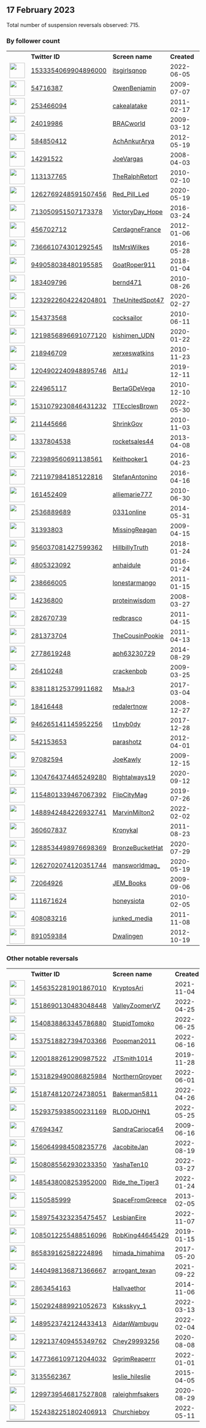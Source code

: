 
## 17 February 2023
Total number of suspension reversals observed: 715.

### By follower count
<table><tr><th></th><th align="left">Twitter ID</th><th align="left">Screen name</th>
<th align="left">Created</th><th align="left">Status</th><th align="left">Suspended</th><th align="left">Followers</th>
<tr><td><a href="https://pbs.twimg.com/profile_images/1644888791893811201/CgBt9RUI_normal.jpg"><img src="https://pbs.twimg.com/profile_images/1644888791893811201/CgBt9RUI_normal.jpg" width="40px" height="40px" align="center"/></a></td><td><a href="https://twitter.com/intent/user?user_id=1533354069904896000">1533354069904896000</a></td><td><a href="https://twitter.com/itsgirlsqnop">itsgirlsqnop</a></td><td>2022-06-05</td><td align="center"></td><td>2023-02-03</td><td>248780</td></tr>
<tr><td><a href="https://pbs.twimg.com/profile_images/1626700745159372802/ZUV_yaeU_normal.jpg"><img src="https://pbs.twimg.com/profile_images/1626700745159372802/ZUV_yaeU_normal.jpg" width="40px" height="40px" align="center"/></a></td><td><a href="https://twitter.com/intent/user?user_id=54716387">54716387</a></td><td><a href="https://twitter.com/OwenBenjamin">OwenBenjamin</a></td><td>2009-07-07</td><td align="center"></td><td></td><td>152264</td></tr>
<tr><td><a href="https://pbs.twimg.com/profile_images/1271793987880394758/sr-k4XC1_normal.jpg"><img src="https://pbs.twimg.com/profile_images/1271793987880394758/sr-k4XC1_normal.jpg" width="40px" height="40px" align="center"/></a></td><td><a href="https://twitter.com/intent/user?user_id=253466094">253466094</a></td><td><a href="https://twitter.com/cakealatake">cakealatake</a></td><td>2011-02-17</td><td align="center"></td><td>2022-04-01</td><td>85630</td></tr>
<tr><td><a href="https://pbs.twimg.com/profile_images/1256107253095993344/GwJCg4lK_normal.jpg"><img src="https://pbs.twimg.com/profile_images/1256107253095993344/GwJCg4lK_normal.jpg" width="40px" height="40px" align="center"/></a></td><td><a href="https://twitter.com/intent/user?user_id=24019986">24019986</a></td><td><a href="https://twitter.com/BRACworld">BRACworld</a></td><td>2009-03-12</td><td align="center"></td><td>2023-02-05</td><td>83009</td></tr>
<tr><td><a href="https://pbs.twimg.com/profile_images/1269104534296711168/2qvHpJuk_normal.jpg"><img src="https://pbs.twimg.com/profile_images/1269104534296711168/2qvHpJuk_normal.jpg" width="40px" height="40px" align="center"/></a></td><td><a href="https://twitter.com/intent/user?user_id=584850412">584850412</a></td><td><a href="https://twitter.com/AchAnkurArya">AchAnkurArya</a></td><td>2012-05-19</td><td align="center"></td><td></td><td>77684</td></tr>
<tr><td><a href="https://pbs.twimg.com/profile_images/1669819597825138689/-CU2ybnH_normal.jpg"><img src="https://pbs.twimg.com/profile_images/1669819597825138689/-CU2ybnH_normal.jpg" width="40px" height="40px" align="center"/></a></td><td><a href="https://twitter.com/intent/user?user_id=14291522">14291522</a></td><td><a href="https://twitter.com/JoeVargas">JoeVargas</a></td><td>2008-04-03</td><td align="center"></td><td></td><td>69384</td></tr>
<tr><td><a href="https://pbs.twimg.com/profile_images/1665478915480059911/jDn5QLo6_normal.png"><img src="https://pbs.twimg.com/profile_images/1665478915480059911/jDn5QLo6_normal.png" width="40px" height="40px" align="center"/></a></td><td><a href="https://twitter.com/intent/user?user_id=113137765">113137765</a></td><td><a href="https://twitter.com/TheRalphRetort">TheRalphRetort</a></td><td>2010-02-10</td><td align="center"></td><td>2023-02-13</td><td>68433</td></tr>
<tr><td><a href="https://pbs.twimg.com/profile_images/1633551869653188608/DKZpHrf2_normal.jpg"><img src="https://pbs.twimg.com/profile_images/1633551869653188608/DKZpHrf2_normal.jpg" width="40px" height="40px" align="center"/></a></td><td><a href="https://twitter.com/intent/user?user_id=1262769248591507456">1262769248591507456</a></td><td><a href="https://twitter.com/Red_Pill_Led">Red_Pill_Led</a></td><td>2020-05-19</td><td align="center"></td><td>2022-07-08</td><td>22766</td></tr>
<tr><td><a href="https://pbs.twimg.com/profile_images/1136745596113625094/EzIkBFGB_normal.png"><img src="https://pbs.twimg.com/profile_images/1136745596113625094/EzIkBFGB_normal.png" width="40px" height="40px" align="center"/></a></td><td><a href="https://twitter.com/intent/user?user_id=713050951507173378">713050951507173378</a></td><td><a href="https://twitter.com/VictoryDay_Hope">VictoryDay_Hope</a></td><td>2016-03-24</td><td align="center"></td><td>2022-07-19</td><td>22384</td></tr>
<tr><td><a href="https://pbs.twimg.com/profile_images/1244160819375616000/7bZbkPQL_normal.jpg"><img src="https://pbs.twimg.com/profile_images/1244160819375616000/7bZbkPQL_normal.jpg" width="40px" height="40px" align="center"/></a></td><td><a href="https://twitter.com/intent/user?user_id=456702712">456702712</a></td><td><a href="https://twitter.com/CerdagneFrance">CerdagneFrance</a></td><td>2012-01-06</td><td align="center">👋</td><td></td><td>20093</td></tr>
<tr><td><a href="https://pbs.twimg.com/profile_images/1655893159468040192/gAtap-Wt_normal.jpg"><img src="https://pbs.twimg.com/profile_images/1655893159468040192/gAtap-Wt_normal.jpg" width="40px" height="40px" align="center"/></a></td><td><a href="https://twitter.com/intent/user?user_id=736661074301292545">736661074301292545</a></td><td><a href="https://twitter.com/ItsMrsWilkes">ItsMrsWilkes</a></td><td>2016-05-28</td><td align="center">🚫</td><td></td><td>20029</td></tr>
<tr><td><a href="https://pbs.twimg.com/profile_images/1626572042890878976/-9xDf0kk_normal.jpg"><img src="https://pbs.twimg.com/profile_images/1626572042890878976/-9xDf0kk_normal.jpg" width="40px" height="40px" align="center"/></a></td><td><a href="https://twitter.com/intent/user?user_id=949058038480195585">949058038480195585</a></td><td><a href="https://twitter.com/GoatRoper911">GoatRoper911</a></td><td>2018-01-04</td><td align="center">🚫</td><td></td><td>19079</td></tr>
<tr><td><a href="https://pbs.twimg.com/profile_images/1316578949/thumbnail_normal.jpeg"><img src="https://pbs.twimg.com/profile_images/1316578949/thumbnail_normal.jpeg" width="40px" height="40px" align="center"/></a></td><td><a href="https://twitter.com/intent/user?user_id=183409796">183409796</a></td><td><a href="https://twitter.com/bernd471">bernd471</a></td><td>2010-08-26</td><td align="center"></td><td>2022-12-05</td><td>19058</td></tr>
<tr><td><a href="https://pbs.twimg.com/profile_images/1673385918332567558/sYwYgjFQ_normal.jpg"><img src="https://pbs.twimg.com/profile_images/1673385918332567558/sYwYgjFQ_normal.jpg" width="40px" height="40px" align="center"/></a></td><td><a href="https://twitter.com/intent/user?user_id=1232922604224204801">1232922604224204801</a></td><td><a href="https://twitter.com/TheUnitedSpot47">TheUnitedSpot47</a></td><td>2020-02-27</td><td align="center">🚫</td><td></td><td>17724</td></tr>
<tr><td><a href="https://pbs.twimg.com/profile_images/987617103908716545/tYPzZfed_normal.jpg"><img src="https://pbs.twimg.com/profile_images/987617103908716545/tYPzZfed_normal.jpg" width="40px" height="40px" align="center"/></a></td><td><a href="https://twitter.com/intent/user?user_id=154373568">154373568</a></td><td><a href="https://twitter.com/cocksailor">cocksailor</a></td><td>2010-06-11</td><td align="center"></td><td></td><td>17329</td></tr>
<tr><td><a href="https://pbs.twimg.com/profile_images/1606694820051062785/v2hwciN1_normal.jpg"><img src="https://pbs.twimg.com/profile_images/1606694820051062785/v2hwciN1_normal.jpg" width="40px" height="40px" align="center"/></a></td><td><a href="https://twitter.com/intent/user?user_id=1219856896691077120">1219856896691077120</a></td><td><a href="https://twitter.com/kishimen_UDN">kishimen_UDN</a></td><td>2020-01-22</td><td align="center"></td><td>2023-02-03</td><td>17201</td></tr>
<tr><td><a href="https://pbs.twimg.com/profile_images/937893923908853760/z5l8mhmS_normal.jpg"><img src="https://pbs.twimg.com/profile_images/937893923908853760/z5l8mhmS_normal.jpg" width="40px" height="40px" align="center"/></a></td><td><a href="https://twitter.com/intent/user?user_id=218946709">218946709</a></td><td><a href="https://twitter.com/xerxeswatkins">xerxeswatkins</a></td><td>2010-11-23</td><td align="center"></td><td></td><td>16283</td></tr>
<tr><td><a href="https://pbs.twimg.com/profile_images/1671281656970510336/H1QfIZIW_normal.jpg"><img src="https://pbs.twimg.com/profile_images/1671281656970510336/H1QfIZIW_normal.jpg" width="40px" height="40px" align="center"/></a></td><td><a href="https://twitter.com/intent/user?user_id=1204902240948895746">1204902240948895746</a></td><td><a href="https://twitter.com/Alt1J">Alt1J</a></td><td>2019-12-11</td><td align="center"></td><td></td><td>16214</td></tr>
<tr><td><a href="https://pbs.twimg.com/profile_images/1471786419370831874/9omlUugG_normal.jpg"><img src="https://pbs.twimg.com/profile_images/1471786419370831874/9omlUugG_normal.jpg" width="40px" height="40px" align="center"/></a></td><td><a href="https://twitter.com/intent/user?user_id=224965117">224965117</a></td><td><a href="https://twitter.com/BertaGDeVega">BertaGDeVega</a></td><td>2010-12-10</td><td align="center"></td><td>2022-03-11</td><td>13471</td></tr>
<tr><td><a href="https://pbs.twimg.com/profile_images/1635750226043731969/yLFuWrlj_normal.jpg"><img src="https://pbs.twimg.com/profile_images/1635750226043731969/yLFuWrlj_normal.jpg" width="40px" height="40px" align="center"/></a></td><td><a href="https://twitter.com/intent/user?user_id=1531079230846431232">1531079230846431232</a></td><td><a href="https://twitter.com/TTEcclesBrown">TTEcclesBrown</a></td><td>2022-05-30</td><td align="center"></td><td>2022-08-31</td><td>13366</td></tr>
<tr><td><a href="https://pbs.twimg.com/profile_images/1555901912091852803/LGDqSQtL_normal.jpg"><img src="https://pbs.twimg.com/profile_images/1555901912091852803/LGDqSQtL_normal.jpg" width="40px" height="40px" align="center"/></a></td><td><a href="https://twitter.com/intent/user?user_id=211445666">211445666</a></td><td><a href="https://twitter.com/ShrinkGov">ShrinkGov</a></td><td>2010-11-03</td><td align="center"></td><td>2022-08-26</td><td>13134</td></tr>
<tr><td><a href="https://pbs.twimg.com/profile_images/1626605568772255745/tdKcxQ2i_normal.jpg"><img src="https://pbs.twimg.com/profile_images/1626605568772255745/tdKcxQ2i_normal.jpg" width="40px" height="40px" align="center"/></a></td><td><a href="https://twitter.com/intent/user?user_id=1337804538">1337804538</a></td><td><a href="https://twitter.com/rocketsales44">rocketsales44</a></td><td>2013-04-08</td><td align="center"></td><td></td><td>12464</td></tr>
<tr><td><a href="https://pbs.twimg.com/profile_images/1305032672415186944/7pPmBRob_normal.jpg"><img src="https://pbs.twimg.com/profile_images/1305032672415186944/7pPmBRob_normal.jpg" width="40px" height="40px" align="center"/></a></td><td><a href="https://twitter.com/intent/user?user_id=723989560691138561">723989560691138561</a></td><td><a href="https://twitter.com/Keithpoker1">Keithpoker1</a></td><td>2016-04-23</td><td align="center"></td><td>2022-07-14</td><td>12426</td></tr>
<tr><td><a href="https://pbs.twimg.com/profile_images/1357536289411633152/1O_LtKNq_normal.jpg"><img src="https://pbs.twimg.com/profile_images/1357536289411633152/1O_LtKNq_normal.jpg" width="40px" height="40px" align="center"/></a></td><td><a href="https://twitter.com/intent/user?user_id=721197984185122816">721197984185122816</a></td><td><a href="https://twitter.com/StefanAntonino">StefanAntonino</a></td><td>2016-04-16</td><td align="center"></td><td>2022-04-07</td><td>11858</td></tr>
<tr><td><a href="https://pbs.twimg.com/profile_images/1553384251323809792/vGiUHM1U_normal.jpg"><img src="https://pbs.twimg.com/profile_images/1553384251323809792/vGiUHM1U_normal.jpg" width="40px" height="40px" align="center"/></a></td><td><a href="https://twitter.com/intent/user?user_id=161452409">161452409</a></td><td><a href="https://twitter.com/alliemarie777">alliemarie777</a></td><td>2010-06-30</td><td align="center"></td><td>2022-08-03</td><td>11591</td></tr>
<tr><td><a href="https://pbs.twimg.com/profile_images/1627912182871752710/OpKRkXJ0_normal.jpg"><img src="https://pbs.twimg.com/profile_images/1627912182871752710/OpKRkXJ0_normal.jpg" width="40px" height="40px" align="center"/></a></td><td><a href="https://twitter.com/intent/user?user_id=2536889689">2536889689</a></td><td><a href="https://twitter.com/0331online">0331online</a></td><td>2014-05-31</td><td align="center"></td><td></td><td>11582</td></tr>
<tr><td><a href="https://pbs.twimg.com/profile_images/1316076215716007939/oqMCzmvx_normal.jpg"><img src="https://pbs.twimg.com/profile_images/1316076215716007939/oqMCzmvx_normal.jpg" width="40px" height="40px" align="center"/></a></td><td><a href="https://twitter.com/intent/user?user_id=31393803">31393803</a></td><td><a href="https://twitter.com/MissingReagan">MissingReagan</a></td><td>2009-04-15</td><td align="center"></td><td></td><td>11524</td></tr>
<tr><td><a href="https://pbs.twimg.com/profile_images/1193380006715678720/wu00A53Z_normal.jpg"><img src="https://pbs.twimg.com/profile_images/1193380006715678720/wu00A53Z_normal.jpg" width="40px" height="40px" align="center"/></a></td><td><a href="https://twitter.com/intent/user?user_id=956037081427599362">956037081427599362</a></td><td><a href="https://twitter.com/HillbillyTruth">HillbillyTruth</a></td><td>2018-01-24</td><td align="center"></td><td></td><td>11439</td></tr>
<tr><td><a href="https://pbs.twimg.com/profile_images/1342925530815897600/_I_30kFB_normal.jpg"><img src="https://pbs.twimg.com/profile_images/1342925530815897600/_I_30kFB_normal.jpg" width="40px" height="40px" align="center"/></a></td><td><a href="https://twitter.com/intent/user?user_id=4805323092">4805323092</a></td><td><a href="https://twitter.com/anhaidule">anhaidule</a></td><td>2016-01-24</td><td align="center"></td><td>2023-01-21</td><td>11432</td></tr>
<tr><td><a href="https://pbs.twimg.com/profile_images/666077114425192448/7NtMLNFH_normal.jpg"><img src="https://pbs.twimg.com/profile_images/666077114425192448/7NtMLNFH_normal.jpg" width="40px" height="40px" align="center"/></a></td><td><a href="https://twitter.com/intent/user?user_id=238666005">238666005</a></td><td><a href="https://twitter.com/lonestarmango">lonestarmango</a></td><td>2011-01-15</td><td align="center"></td><td>2022-08-11</td><td>11095</td></tr>
<tr><td><a href="https://pbs.twimg.com/profile_images/453973689793396737/UP7wukhS_normal.jpeg"><img src="https://pbs.twimg.com/profile_images/453973689793396737/UP7wukhS_normal.jpeg" width="40px" height="40px" align="center"/></a></td><td><a href="https://twitter.com/intent/user?user_id=14236800">14236800</a></td><td><a href="https://twitter.com/proteinwisdom">proteinwisdom</a></td><td>2008-03-27</td><td align="center"></td><td></td><td>10933</td></tr>
<tr><td><a href="https://pbs.twimg.com/profile_images/1635319290827087889/sQeE-uD9_normal.jpg"><img src="https://pbs.twimg.com/profile_images/1635319290827087889/sQeE-uD9_normal.jpg" width="40px" height="40px" align="center"/></a></td><td><a href="https://twitter.com/intent/user?user_id=282670739">282670739</a></td><td><a href="https://twitter.com/redbrasco">redbrasco</a></td><td>2011-04-15</td><td align="center"></td><td>2022-03-18</td><td>10824</td></tr>
<tr><td><a href="https://pbs.twimg.com/profile_images/1626336656381935622/P-kTh7x9_normal.jpg"><img src="https://pbs.twimg.com/profile_images/1626336656381935622/P-kTh7x9_normal.jpg" width="40px" height="40px" align="center"/></a></td><td><a href="https://twitter.com/intent/user?user_id=281373704">281373704</a></td><td><a href="https://twitter.com/TheCousinPookie">TheCousinPookie</a></td><td>2011-04-13</td><td align="center"></td><td></td><td>10701</td></tr>
<tr><td><a href="https://pbs.twimg.com/profile_images/1390697754947620875/C_KKSfSs_normal.jpg"><img src="https://pbs.twimg.com/profile_images/1390697754947620875/C_KKSfSs_normal.jpg" width="40px" height="40px" align="center"/></a></td><td><a href="https://twitter.com/intent/user?user_id=2778619248">2778619248</a></td><td><a href="https://twitter.com/aph63230729">aph63230729</a></td><td>2014-08-29</td><td align="center"></td><td>2023-02-14</td><td>9948</td></tr>
<tr><td><a href="https://pbs.twimg.com/profile_images/1630004381390372865/RNnxexP9_normal.jpg"><img src="https://pbs.twimg.com/profile_images/1630004381390372865/RNnxexP9_normal.jpg" width="40px" height="40px" align="center"/></a></td><td><a href="https://twitter.com/intent/user?user_id=26410248">26410248</a></td><td><a href="https://twitter.com/crackenbob">crackenbob</a></td><td>2009-03-25</td><td align="center"></td><td></td><td>9766</td></tr>
<tr><td><a href="https://pbs.twimg.com/profile_images/1269956543321198594/vJ2yfNAx_normal.jpg"><img src="https://pbs.twimg.com/profile_images/1269956543321198594/vJ2yfNAx_normal.jpg" width="40px" height="40px" align="center"/></a></td><td><a href="https://twitter.com/intent/user?user_id=838118125379911682">838118125379911682</a></td><td><a href="https://twitter.com/MsaJr3">MsaJr3</a></td><td>2017-03-04</td><td align="center"></td><td></td><td>8397</td></tr>
<tr><td><a href="https://pbs.twimg.com/profile_images/1626724098167435266/uWK-lRcD_normal.jpg"><img src="https://pbs.twimg.com/profile_images/1626724098167435266/uWK-lRcD_normal.jpg" width="40px" height="40px" align="center"/></a></td><td><a href="https://twitter.com/intent/user?user_id=18416448">18416448</a></td><td><a href="https://twitter.com/redalertnow">redalertnow</a></td><td>2008-12-27</td><td align="center"></td><td></td><td>8353</td></tr>
<tr><td><a href="https://pbs.twimg.com/profile_images/1464701472940216327/lBV0eviy_normal.jpg"><img src="https://pbs.twimg.com/profile_images/1464701472940216327/lBV0eviy_normal.jpg" width="40px" height="40px" align="center"/></a></td><td><a href="https://twitter.com/intent/user?user_id=946265141145952256">946265141145952256</a></td><td><a href="https://twitter.com/t1nyb0dy">t1nyb0dy</a></td><td>2017-12-28</td><td align="center"></td><td>2022-06-27</td><td>8037</td></tr>
<tr><td><a href="https://pbs.twimg.com/profile_images/1115423262614405120/48lCsqke_normal.jpg"><img src="https://pbs.twimg.com/profile_images/1115423262614405120/48lCsqke_normal.jpg" width="40px" height="40px" align="center"/></a></td><td><a href="https://twitter.com/intent/user?user_id=542153653">542153653</a></td><td><a href="https://twitter.com/parashotz">parashotz</a></td><td>2012-04-01</td><td align="center"></td><td>2022-07-21</td><td>7938</td></tr>
<tr><td><a href="https://pbs.twimg.com/profile_images/1628719475934601225/jqjkyq6P_normal.jpg"><img src="https://pbs.twimg.com/profile_images/1628719475934601225/jqjkyq6P_normal.jpg" width="40px" height="40px" align="center"/></a></td><td><a href="https://twitter.com/intent/user?user_id=97082594">97082594</a></td><td><a href="https://twitter.com/JoeKawly">JoeKawly</a></td><td>2009-12-15</td><td align="center"></td><td>2022-04-25</td><td>7791</td></tr>
<tr><td><a href="https://pbs.twimg.com/profile_images/1373797856633585670/oUPtAVsN_normal.jpg"><img src="https://pbs.twimg.com/profile_images/1373797856633585670/oUPtAVsN_normal.jpg" width="40px" height="40px" align="center"/></a></td><td><a href="https://twitter.com/intent/user?user_id=1304764374465249280">1304764374465249280</a></td><td><a href="https://twitter.com/Rightalways19">Rightalways19</a></td><td>2020-09-12</td><td align="center"></td><td>2022-07-14</td><td>7397</td></tr>
<tr><td><a href="https://pbs.twimg.com/profile_images/1648866376961105920/FALfTRAV_normal.png"><img src="https://pbs.twimg.com/profile_images/1648866376961105920/FALfTRAV_normal.png" width="40px" height="40px" align="center"/></a></td><td><a href="https://twitter.com/intent/user?user_id=1154801339467067392">1154801339467067392</a></td><td><a href="https://twitter.com/FlipCityMag">FlipCityMag</a></td><td>2019-07-26</td><td align="center"></td><td></td><td>7193</td></tr>
<tr><td><a href="https://pbs.twimg.com/profile_images/1518753465144537088/zvUMyp8U_normal.jpg"><img src="https://pbs.twimg.com/profile_images/1518753465144537088/zvUMyp8U_normal.jpg" width="40px" height="40px" align="center"/></a></td><td><a href="https://twitter.com/intent/user?user_id=1488942484226932741">1488942484226932741</a></td><td><a href="https://twitter.com/MarvinMilton2">MarvinMilton2</a></td><td>2022-02-02</td><td align="center"></td><td>2023-01-23</td><td>7178</td></tr>
<tr><td><a href="https://pbs.twimg.com/profile_images/1626673136279117854/oecQENyO_normal.jpg"><img src="https://pbs.twimg.com/profile_images/1626673136279117854/oecQENyO_normal.jpg" width="40px" height="40px" align="center"/></a></td><td><a href="https://twitter.com/intent/user?user_id=360607837">360607837</a></td><td><a href="https://twitter.com/Kronykal">Kronykal</a></td><td>2011-08-23</td><td align="center"></td><td></td><td>6830</td></tr>
<tr><td><a href="https://pbs.twimg.com/profile_images/1343454544169205761/ay0tGA-m_normal.jpg"><img src="https://pbs.twimg.com/profile_images/1343454544169205761/ay0tGA-m_normal.jpg" width="40px" height="40px" align="center"/></a></td><td><a href="https://twitter.com/intent/user?user_id=1288534498976698369">1288534498976698369</a></td><td><a href="https://twitter.com/BronzeBucketHat">BronzeBucketHat</a></td><td>2020-07-29</td><td align="center"></td><td></td><td>6058</td></tr>
<tr><td><a href="https://pbs.twimg.com/profile_images/1669140907843526659/dWRofduL_normal.jpg"><img src="https://pbs.twimg.com/profile_images/1669140907843526659/dWRofduL_normal.jpg" width="40px" height="40px" align="center"/></a></td><td><a href="https://twitter.com/intent/user?user_id=1262702074120351744">1262702074120351744</a></td><td><a href="https://twitter.com/mansworldmag_">mansworldmag_</a></td><td>2020-05-19</td><td align="center"></td><td></td><td>6057</td></tr>
<tr><td><a href="https://pbs.twimg.com/profile_images/1626631369253060611/Gaxz1dKT_normal.jpg"><img src="https://pbs.twimg.com/profile_images/1626631369253060611/Gaxz1dKT_normal.jpg" width="40px" height="40px" align="center"/></a></td><td><a href="https://twitter.com/intent/user?user_id=72064926">72064926</a></td><td><a href="https://twitter.com/JEM_Books">JEM_Books</a></td><td>2009-09-06</td><td align="center"></td><td>2022-05-13</td><td>5842</td></tr>
<tr><td><a href="https://pbs.twimg.com/profile_images/1131959070305464321/wG35Flht_normal.png"><img src="https://pbs.twimg.com/profile_images/1131959070305464321/wG35Flht_normal.png" width="40px" height="40px" align="center"/></a></td><td><a href="https://twitter.com/intent/user?user_id=111671624">111671624</a></td><td><a href="https://twitter.com/honeysiota">honeysiota</a></td><td>2010-02-05</td><td align="center"></td><td></td><td>5705</td></tr>
<tr><td><a href="https://pbs.twimg.com/profile_images/862996349947609089/tn0H4WTM_normal.jpg"><img src="https://pbs.twimg.com/profile_images/862996349947609089/tn0H4WTM_normal.jpg" width="40px" height="40px" align="center"/></a></td><td><a href="https://twitter.com/intent/user?user_id=408083216">408083216</a></td><td><a href="https://twitter.com/junked_media">junked_media</a></td><td>2011-11-08</td><td align="center"></td><td></td><td>5563</td></tr>
<tr><td><a href="https://pbs.twimg.com/profile_images/2775095798/8c1ca1aa99adafb604267bf3dcb65acd_normal.jpeg"><img src="https://pbs.twimg.com/profile_images/2775095798/8c1ca1aa99adafb604267bf3dcb65acd_normal.jpeg" width="40px" height="40px" align="center"/></a></td><td><a href="https://twitter.com/intent/user?user_id=891059384">891059384</a></td><td><a href="https://twitter.com/Dwalingen">Dwalingen</a></td><td>2012-10-19</td><td align="center"></td><td>2022-07-27</td><td>5458</td></tr>
</table>

### Other notable reversals
<table><tr><th></th><th align="left">Twitter ID</th><th align="left">Screen name</th>
<th align="left">Created</th><th align="left">Status</th><th align="left">Suspended</th><th align="left">Followers</th>
<tr><td><a href="https://pbs.twimg.com/profile_images/1458673623397539853/k-hbP5nF_normal.jpg"><img src="https://pbs.twimg.com/profile_images/1458673623397539853/k-hbP5nF_normal.jpg" width="40px" height="40px" align="center"/></a></td><td><a href="https://twitter.com/intent/user?user_id=1456352281901867010">1456352281901867010</a></td><td><a href="https://twitter.com/KryptosAri">KryptosAri</a></td><td>2021-11-04</td><td align="center">🔒</td><td>2022-07-06</td><td>2126</td></tr>
<tr><td><a href="https://pbs.twimg.com/profile_images/1528258035465846784/tx71pY6Z_normal.jpg"><img src="https://pbs.twimg.com/profile_images/1528258035465846784/tx71pY6Z_normal.jpg" width="40px" height="40px" align="center"/></a></td><td><a href="https://twitter.com/intent/user?user_id=1518690130483048448">1518690130483048448</a></td><td><a href="https://twitter.com/ValleyZoomerVZ">ValleyZoomerVZ</a></td><td>2022-04-25</td><td align="center"></td><td>2022-06-21</td><td>121</td></tr>
<tr><td><a href="https://pbs.twimg.com/profile_images/1545492097104547840/FRaqHK9X_normal.jpg"><img src="https://pbs.twimg.com/profile_images/1545492097104547840/FRaqHK9X_normal.jpg" width="40px" height="40px" align="center"/></a></td><td><a href="https://twitter.com/intent/user?user_id=1540838863345786880">1540838863345786880</a></td><td><a href="https://twitter.com/StupidTomoko">StupidTomoko</a></td><td>2022-06-25</td><td align="center">👋</td><td>2022-07-21</td><td>159</td></tr>
<tr><td><a href="https://pbs.twimg.com/profile_images/1537519748409327617/iEDMOMxq_normal.jpg"><img src="https://pbs.twimg.com/profile_images/1537519748409327617/iEDMOMxq_normal.jpg" width="40px" height="40px" align="center"/></a></td><td><a href="https://twitter.com/intent/user?user_id=1537518827394703366">1537518827394703366</a></td><td><a href="https://twitter.com/Poopman2011">Poopman2011</a></td><td>2022-06-16</td><td align="center"></td><td>2022-12-06</td><td>35</td></tr>
<tr><td><a href="https://pbs.twimg.com/profile_images/1280521950029373443/FanXx3Oy_normal.jpg"><img src="https://pbs.twimg.com/profile_images/1280521950029373443/FanXx3Oy_normal.jpg" width="40px" height="40px" align="center"/></a></td><td><a href="https://twitter.com/intent/user?user_id=1200188261290987522">1200188261290987522</a></td><td><a href="https://twitter.com/JTSmith1014">JTSmith1014</a></td><td>2019-11-28</td><td align="center">🚫</td><td>2022-08-10</td><td>4656</td></tr>
<tr><td><a href="https://pbs.twimg.com/profile_images/1564027922020814849/rxt5mnBv_normal.jpg"><img src="https://pbs.twimg.com/profile_images/1564027922020814849/rxt5mnBv_normal.jpg" width="40px" height="40px" align="center"/></a></td><td><a href="https://twitter.com/intent/user?user_id=1531829490086825984">1531829490086825984</a></td><td><a href="https://twitter.com/NorthernGroyper">NorthernGroyper</a></td><td>2022-06-01</td><td align="center"></td><td>2022-10-28</td><td>91</td></tr>
<tr><td><a href="https://pbs.twimg.com/profile_images/1518749101768249344/sXAJ9huI_normal.jpg"><img src="https://pbs.twimg.com/profile_images/1518749101768249344/sXAJ9huI_normal.jpg" width="40px" height="40px" align="center"/></a></td><td><a href="https://twitter.com/intent/user?user_id=1518748120724738051">1518748120724738051</a></td><td><a href="https://twitter.com/Bakerman5811">Bakerman5811</a></td><td>2022-04-26</td><td align="center"></td><td>2023-01-05</td><td>427</td></tr>
<tr><td><a href="https://pbs.twimg.com/profile_images/1529376062416818178/uYBaUA7z_normal.jpg"><img src="https://pbs.twimg.com/profile_images/1529376062416818178/uYBaUA7z_normal.jpg" width="40px" height="40px" align="center"/></a></td><td><a href="https://twitter.com/intent/user?user_id=1529375938500231169">1529375938500231169</a></td><td><a href="https://twitter.com/RLODJOHN1">RLODJOHN1</a></td><td>2022-05-25</td><td align="center"></td><td>2022-08-11</td><td>28</td></tr>
<tr><td><a href="https://pbs.twimg.com/profile_images/815055643828596736/yXvGdrpe_normal.jpg"><img src="https://pbs.twimg.com/profile_images/815055643828596736/yXvGdrpe_normal.jpg" width="40px" height="40px" align="center"/></a></td><td><a href="https://twitter.com/intent/user?user_id=47694347">47694347</a></td><td><a href="https://twitter.com/SandraCarioca64">SandraCarioca64</a></td><td>2009-06-16</td><td align="center"></td><td>2022-09-27</td><td>5109</td></tr>
<tr><td><a href="https://pbs.twimg.com/profile_images/1650169239297224707/9dFUDhVs_normal.jpg"><img src="https://pbs.twimg.com/profile_images/1650169239297224707/9dFUDhVs_normal.jpg" width="40px" height="40px" align="center"/></a></td><td><a href="https://twitter.com/intent/user?user_id=1560649984508235776">1560649984508235776</a></td><td><a href="https://twitter.com/JacobiteJan">JacobiteJan</a></td><td>2022-08-19</td><td align="center">🚫</td><td>2023-01-27</td><td>707</td></tr>
<tr><td><a href="https://pbs.twimg.com/profile_images/1521213906840358912/y075WYhI_normal.jpg"><img src="https://pbs.twimg.com/profile_images/1521213906840358912/y075WYhI_normal.jpg" width="40px" height="40px" align="center"/></a></td><td><a href="https://twitter.com/intent/user?user_id=1508085562930233350">1508085562930233350</a></td><td><a href="https://twitter.com/YashaTen10">YashaTen10</a></td><td>2022-03-27</td><td align="center"></td><td>2022-12-31</td><td>5</td></tr>
<tr><td><a href="https://pbs.twimg.com/profile_images/1485440316891148290/U3Y2F2kT_normal.jpg"><img src="https://pbs.twimg.com/profile_images/1485440316891148290/U3Y2F2kT_normal.jpg" width="40px" height="40px" align="center"/></a></td><td><a href="https://twitter.com/intent/user?user_id=1485438008253952000">1485438008253952000</a></td><td><a href="https://twitter.com/Ride_the_Tiger3">Ride_the_Tiger3</a></td><td>2022-01-24</td><td align="center"></td><td>2022-08-11</td><td>1524</td></tr>
<tr><td><a href="https://pbs.twimg.com/profile_images/1266739840223195138/SR7VYzxu_normal.jpg"><img src="https://pbs.twimg.com/profile_images/1266739840223195138/SR7VYzxu_normal.jpg" width="40px" height="40px" align="center"/></a></td><td><a href="https://twitter.com/intent/user?user_id=1150585999">1150585999</a></td><td><a href="https://twitter.com/SpaceFromGreece">SpaceFromGreece</a></td><td>2013-02-05</td><td align="center"></td><td>2022-07-14</td><td>3156</td></tr>
<tr><td><a href="https://pbs.twimg.com/profile_images/1614694854298066945/DNQVF5SR_normal.jpg"><img src="https://pbs.twimg.com/profile_images/1614694854298066945/DNQVF5SR_normal.jpg" width="40px" height="40px" align="center"/></a></td><td><a href="https://twitter.com/intent/user?user_id=1589754323235475457">1589754323235475457</a></td><td><a href="https://twitter.com/LesbianEire">LesbianEire</a></td><td>2022-11-07</td><td align="center">🚫</td><td>2023-01-19</td><td>401</td></tr>
<tr><td><a href="https://pbs.twimg.com/profile_images/1478507293201375239/Dcsroj3P_normal.jpg"><img src="https://pbs.twimg.com/profile_images/1478507293201375239/Dcsroj3P_normal.jpg" width="40px" height="40px" align="center"/></a></td><td><a href="https://twitter.com/intent/user?user_id=1085012255488516096">1085012255488516096</a></td><td><a href="https://twitter.com/RobKing44645429">RobKing44645429</a></td><td>2019-01-15</td><td align="center"></td><td>2022-12-12</td><td>3707</td></tr>
<tr><td><a href="https://pbs.twimg.com/profile_images/1382311000527937546/WUwOaLWp_normal.jpg"><img src="https://pbs.twimg.com/profile_images/1382311000527937546/WUwOaLWp_normal.jpg" width="40px" height="40px" align="center"/></a></td><td><a href="https://twitter.com/intent/user?user_id=865839162582224896">865839162582224896</a></td><td><a href="https://twitter.com/himada_himahima">himada_himahima</a></td><td>2017-05-20</td><td align="center"></td><td>2023-02-02</td><td>1015</td></tr>
<tr><td><a href="https://pbs.twimg.com/profile_images/1442967893600133123/H2Az3GEG_normal.jpg"><img src="https://pbs.twimg.com/profile_images/1442967893600133123/H2Az3GEG_normal.jpg" width="40px" height="40px" align="center"/></a></td><td><a href="https://twitter.com/intent/user?user_id=1440498136871366667">1440498136871366667</a></td><td><a href="https://twitter.com/arrogant_texan">arrogant_texan</a></td><td>2021-09-22</td><td align="center"></td><td>2022-07-26</td><td>250</td></tr>
<tr><td><a href="https://pbs.twimg.com/profile_images/1436654391788965892/DAW4ir9z_normal.jpg"><img src="https://pbs.twimg.com/profile_images/1436654391788965892/DAW4ir9z_normal.jpg" width="40px" height="40px" align="center"/></a></td><td><a href="https://twitter.com/intent/user?user_id=2863454163">2863454163</a></td><td><a href="https://twitter.com/Hallvaethor">Hallvaethor</a></td><td>2014-11-06</td><td align="center"></td><td>2022-10-19</td><td>665</td></tr>
<tr><td><a href="https://pbs.twimg.com/profile_images/1522534023834263556/7oJ-zjNa_normal.jpg"><img src="https://pbs.twimg.com/profile_images/1522534023834263556/7oJ-zjNa_normal.jpg" width="40px" height="40px" align="center"/></a></td><td><a href="https://twitter.com/intent/user?user_id=1502924889921052673">1502924889921052673</a></td><td><a href="https://twitter.com/Ksksskyy_1">Ksksskyy_1</a></td><td>2022-03-13</td><td align="center"></td><td>2022-10-04</td><td>163</td></tr>
<tr><td><a href="https://pbs.twimg.com/profile_images/1584212972582363136/HGfnxaog_normal.jpg"><img src="https://pbs.twimg.com/profile_images/1584212972582363136/HGfnxaog_normal.jpg" width="40px" height="40px" align="center"/></a></td><td><a href="https://twitter.com/intent/user?user_id=1489523742124433413">1489523742124433413</a></td><td><a href="https://twitter.com/AidanWambugu">AidanWambugu</a></td><td>2022-02-04</td><td align="center"></td><td>2023-01-13</td><td>118</td></tr>
<tr><td><a href="https://pbs.twimg.com/profile_images/1666721614552236032/4lWTFy5J_normal.jpg"><img src="https://pbs.twimg.com/profile_images/1666721614552236032/4lWTFy5J_normal.jpg" width="40px" height="40px" align="center"/></a></td><td><a href="https://twitter.com/intent/user?user_id=1292137409455349762">1292137409455349762</a></td><td><a href="https://twitter.com/Chey29993256">Chey29993256</a></td><td>2020-08-08</td><td align="center"></td><td>2022-07-17</td><td>594</td></tr>
<tr><td><a href="https://pbs.twimg.com/profile_images/1672488831902416898/GnBsmJdq_normal.jpg"><img src="https://pbs.twimg.com/profile_images/1672488831902416898/GnBsmJdq_normal.jpg" width="40px" height="40px" align="center"/></a></td><td><a href="https://twitter.com/intent/user?user_id=1477366109712044032">1477366109712044032</a></td><td><a href="https://twitter.com/GgrimReaperrr">GgrimReaperrr</a></td><td>2022-01-01</td><td align="center"></td><td>2022-12-27</td><td>1573</td></tr>
<tr><td><a href="https://pbs.twimg.com/profile_images/1090100062095585280/T1bq85yX_normal.jpg"><img src="https://pbs.twimg.com/profile_images/1090100062095585280/T1bq85yX_normal.jpg" width="40px" height="40px" align="center"/></a></td><td><a href="https://twitter.com/intent/user?user_id=3135562367">3135562367</a></td><td><a href="https://twitter.com/leslie_hileslie">leslie_hileslie</a></td><td>2015-04-05</td><td align="center"></td><td>2022-06-06</td><td>5113</td></tr>
<tr><td><a href="https://pbs.twimg.com/profile_images/1654683774494416896/fDc1UHkb_normal.jpg"><img src="https://pbs.twimg.com/profile_images/1654683774494416896/fDc1UHkb_normal.jpg" width="40px" height="40px" align="center"/></a></td><td><a href="https://twitter.com/intent/user?user_id=1299739546817527808">1299739546817527808</a></td><td><a href="https://twitter.com/raleighmfsakers">raleighmfsakers</a></td><td>2020-08-29</td><td align="center">🚫</td><td>2022-10-30</td><td>1096</td></tr>
<tr><td><a href="https://pbs.twimg.com/profile_images/1524404433030946816/vvCqLNyN_normal.jpg"><img src="https://pbs.twimg.com/profile_images/1524404433030946816/vvCqLNyN_normal.jpg" width="40px" height="40px" align="center"/></a></td><td><a href="https://twitter.com/intent/user?user_id=1524382251802406913">1524382251802406913</a></td><td><a href="https://twitter.com/Churchieboy">Churchieboy</a></td><td>2022-05-11</td><td align="center"></td><td>2022-11-23</td><td>40</td></tr>
</table>
